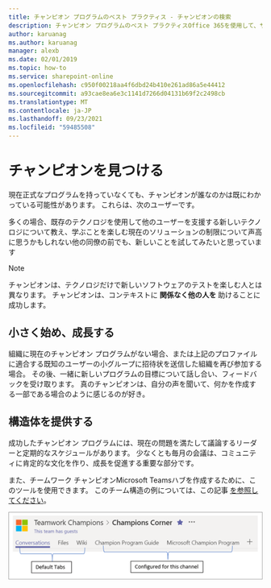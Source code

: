 ```yaml
---
title: チャンピオン プログラムのベスト プラクティス - チャンピオンの検索
description: チャンピオン プログラムのベスト プラクティスOffice 365を使用して、サービスの導入を促進する
author: karuanag
ms.author: karuanag
manager: alexb
ms.date: 02/01/2019
ms.topic: how-to
ms.service: sharepoint-online
ms.openlocfilehash: c950f00218aa4f6dbd24b410e261ad86a5e44412
ms.sourcegitcommit: a93cae8ea6e3c1141d7266d04131b69f2c2498cb
ms.translationtype: MT
ms.contentlocale: ja-JP
ms.lasthandoff: 09/23/2021
ms.locfileid: "59485508"
---
```

# <a name="finding-your-champions"></a>チャンピオンを見つける 

現在正式なプログラムを持っていなくても、チャンピオンが誰なのかは既にわかっている可能性があります。  これらは、次のユーザーです。

多くの場合、既存のテクノロジを使用して他のユーザーを支援する新しいテクノロジについて教え、学ぶことを楽しむ現在のソリューションの制限について声高に思うかもしれない他の同僚の前でも、新しいことを試してみたいと思っています

> [!NOTE]
> チャンピオンは、テクノロジだけで新しいソフトウェアのテストを楽しむ人とは異なります。 チャンピオンは、コンテキストに **関係なく他の人を** 助けることに成功します。 

## <a name="start-small-and-grow"></a>小さく始め、成長する

組織に現在のチャンピオン プログラムがない場合、または上記のプロファイルに適合する既知のユーザーの小グループに招待状を送信した組織を再び参加する場合。  その後、一緒に新しいプログラムの目標について話し合い、フィードバックを受け取ります。 真のチャンピオンは、自分の声を聞いて、何かを作成する一部である場合のように感じるのが好き。  

## <a name="provide-structure"></a>構造体を提供する

成功したチャンピオン プログラムには、現在の問題を満たして議論するリーダーと定期的なスケジュールがあります。  少なくとも毎月の会議は、コミュニティに肯定的な文化を作り、成長を促進する重要な部分です。  

また、チームワーク チャンピオンMicrosoft Teamsハブを作成するために、このツールを使用できます。  このチーム構造の例については、この記事 [を参照してください](/MicrosoftTeams/teams-adoption-your-first-teams)。

![チームワークチャンピオンチームのタブ](media/teams-adoption-tab-example.png)